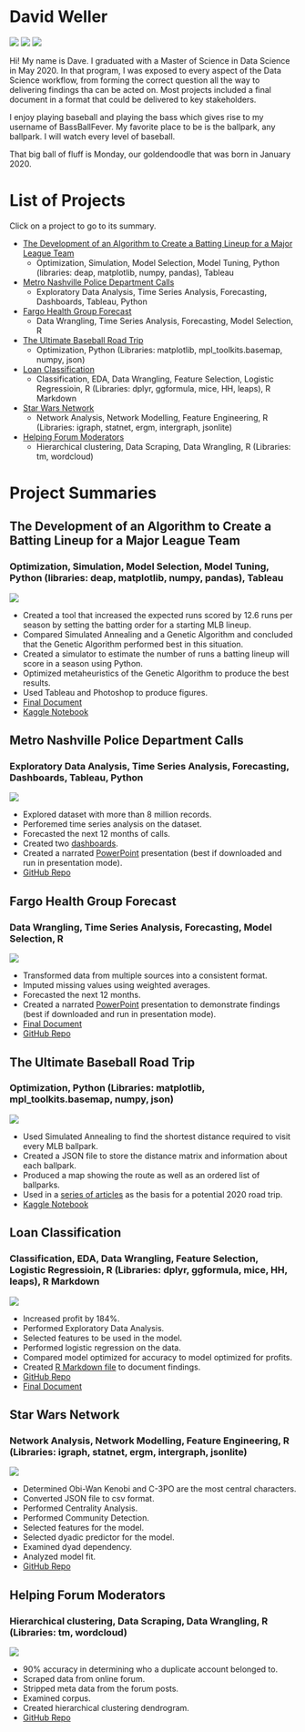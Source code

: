 # David Weller
![](/images/headshot.jpg)
![](/images/monday.jpg)
![](/images/beach.jpg)

Hi! My name is Dave. I graduated with a Master of Science in Data Science in May 2020. In that program, I was exposed to every aspect  of the Data Science workflow, from forming the correct question all the way to delivering findings tha can be acted on. Most projects included a final document in a format that could be delivered to key stakeholders.

I enjoy playing baseball and playing the bass which gives rise to my username of BassBallFever. My favorite place to be is the ballpark, any ballpark. I will watch every level of baseball. 

That big ball of fluff is Monday, our goldendoodle that was born in January 2020.

# List of Projects
Click on a project to go to its summary.

- [The Development of an Algorithm to Create a Batting Lineup for a Major League Team](#the-development-of-an-algorithm-to-create-a-batting-lineup-for-a-major-league-team)
    + Optimization, Simulation, Model Selection, Model Tuning, Python (libraries: deap, matplotlib, numpy, pandas), Tableau
- [Metro Nashville Police Department Calls](#metro-nashville-police-department-calls)
    + Exploratory Data Analysis, Time Series Analysis, Forecasting, Dashboards, Tableau, Python
- [Fargo Health Group Forecast](#fargo-health-group-forecast)
    + Data Wrangling, Time Series Analysis, Forecasting, Model Selection, R
- [The Ultimate Baseball Road Trip](#the-ultimate-baseball-road-trip)
    + Optimization, Python (Libraries: matplotlib, mpl_toolkits.basemap, numpy, json)
- [Loan Classification](#loan-classification)
    + Classification, EDA, Data Wrangling, Feature Selection, Logistic Regressioin, R (Libraries: dplyr, ggformula, mice, HH, leaps), R Markdown
- [Star Wars Network](#star-wars-network)
    + Network Analysis, Network Modelling, Feature Engineering, R (Libraries: igraph, statnet, ergm, intergraph, jsonlite)
- [Helping Forum Moderators](#helping-forum-moderators)
    + Hierarchical clustering, Data Scraping, Data Wrangling,  R (Libraries: tm, wordcloud)
    
# Project Summaries

## The Development of an Algorithm to Create a Batting Lineup for a Major League Team
### Optimization, Simulation, Model Selection, Model Tuning, Python (libraries: deap, matplotlib, numpy, pandas), Tableau

![](/images/capstone.png)

* Created a tool that increased the expected runs scored by 12.6 runs per season by setting the batting order for a starting MLB lineup.
* Compared Simulated Annealing and a Genetic Algorithm and concluded that the Genetic Algorithm performed best in this situation.
* Created a simulator to estimate the number of runs a batting lineup will score in a season using Python.
* Optimized metaheuristics of the Genetic Algorithm to produce the best results.
* Used Tableau and Photoshop to produce figures.
* [Final Document](https://drive.google.com/open?id=1HIv4SvH_bJeabgqxfFzgveN0WNlxykZS)
* [Kaggle Notebook](https://www.kaggle.com/bassballfever/capstone)

## Metro Nashville Police Department Calls
### Exploratory Data Analysis, Time Series Analysis, Forecasting, Dashboards, Tableau, Python

![](/images/KPI-Dashboard.png)

* Explored dataset with more than 8 million records.
* Perforemed time series analysis on the dataset.
* Forecasted the next 12 months of calls.
* Created two [dashboards](https://public.tableau.com/views/MNPDCalls/KPIDashboard?:language=en&:display_count=y&:origin=viz_share_link).
* Created a narrated [PowerPoint](https://drive.google.com/file/d/1mhZ5kdBtwck5zgwnRgC-jZkwqZyhjckn/view?usp=sharing) presentation (best if downloaded and run in presentation mode).
* [GitHub Repo](https://github.com/BassBallFever/nashville-police-calls)

## Fargo Health Group Forecast
### Data Wrangling, Time Series Analysis, Forecasting, Model Selection, R

![](/images/holtwinters.png)

* Transformed data from multiple sources into a consistent format.
* Imputed missing values using weighted averages.
* Forecasted the next 12 months.
* Created a narrated [PowerPoint](https://drive.google.com/open?id=1X7uiR9VIeruS1ajpb3UKMPOQ7J9BVjvR) presentation to demonstrate findings (best if downloaded and run in presentation mode).
* [Final Document](https://github.com/BassBallFever/fargo/blob/master/FargoHealthProposal.docx)
* [GitHub Repo](https://github.com/BassBallFever/fargo)


## The Ultimate Baseball Road Trip
### Optimization, Python (Libraries: matplotlib, mpl_toolkits.basemap, numpy, json)

![](/images/roadtrip.png)

* Used Simulated Annealing to find the shortest distance required to visit every MLB ballpark.
* Created a JSON file to store the distance matrix and information about each ballpark.
* Produced a map showing the route as well as an ordered list of ballparks.
* Used in a [series of articles](https://theaosn.com/the-ultimate-baseball-road-trip/) as the basis for a potential 2020 road trip.
* [Kaggle Notebook](https://www.kaggle.com/bassballfever/ultimate-baseball-road-trip)

## Loan Classification
### Classification, EDA, Data Wrangling, Feature Selection, Logistic Regressioin, R (Libraries: dplyr, ggformula, mice, HH, leaps), R Markdown

![](/images/loan1.jpg)

* Increased profit by 184%.
* Performed Exploratory Data Analysis.
* Selected features to be used in the model.
* Performed logistic regression on the data.
* Compared model optimized for accuracy to model optimized for profits.
* Created [R Markdown file](https://github.com/BassBallFever/loan-classification/blob/master/loans.Rmd) to document findings.
* [GitHub Repo](https://github.com/BassBallFever/loan-classification)
* [Final Document](https://github.com/BassBallFever/loan-classification/blob/master/LoanClassification.docx)

## Star Wars Network
### Network Analysis, Network Modelling, Feature Engineering, R (Libraries: igraph, statnet, ergm, intergraph, jsonlite)

![](/images/starwarsNetworkUnlabled.png)

* Determined Obi-Wan Kenobi and C-3PO are the most central characters.
* Converted JSON file to csv format.
* Performed Centrality Analysis.
* Performed Community Detection.
* Selected features for the model.
* Selected dyadic predictor for the model.
* Examined dyad dependency.
* Analyzed model fit.
* [GitHub Repo](https://github.com/BassBallFever/starwars)

## Helping Forum Moderators
### Hierarchical clustering, Data Scraping, Data Wrangling,  R (Libraries: tm, wordcloud)

![](/images/closeup.png)

* 90% accuracy in determining who a duplicate account belonged to.
* Scraped data from online forum.
* Stripped meta data from the forum posts.
* Examined corpus.
* Created hierarchical clustering dendrogram.
* [GitHub Repo](https://github.com/BassBallFever/duplicate-accounts/blob/master/README.md)
